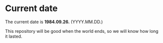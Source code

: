 # Current date

The current date is **1984.09.26.** (YYYY.MM.DD.)

This repository will be good when the world ends, so we will know how long it lasted.